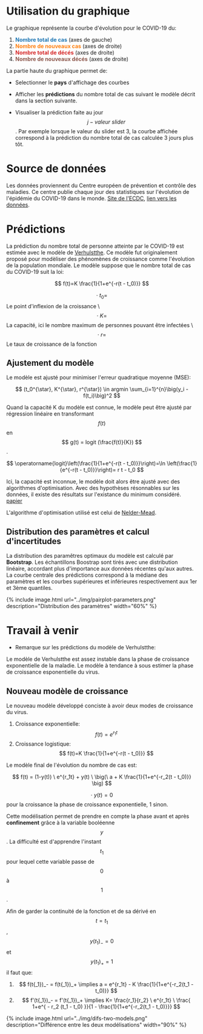 # Utilisation du graphique

Le graphique représente la courbe d'évolution pour le COVID-19 du:

1. <span style="color:#1f77b4">**Nombre total de cas**</span> (axes de gauche)
2. <span style="color:#ff7f0e">**Nombre de nouveaux cas**</span> (axes de droite)
3. <span style="color:#d62728">**Nombre total de décés**</span>  (axes de droite)
4. <span style="color:#8c564b">**Nombre de nouveaux décés**</span>  (axes de droite)

La partie haute du graphique permet de:

* Selectionner le **pays** d'affichage des courbes 

* Afficher les **prédictions** du nombre total de cas suivant le modèle décrit dans la section suivante.

* Visualiser la prédiction faite au jour $$ j-valeur \ slider $$. Par exemple lorsque le valeur du slider est 3, la courbe affichée correspond à la prédiction du nombre total de cas calculée 3 jours plus tôt.



# Source de données

Les données proviennent du Centre européen de prévention et contrôle des maladies. Ce centre publie chaque jour des statistiques sur l'évolution de l'épidémie du COVID-19 dans le monde. [Site de l'ECDC](https://www.ecdc.europa.eu/en),  [lien vers les données](https://covid.ourworldindata.org/data/ecdc/full_data.csv).

# Prédictions

La prédiction du nombre total de personne atteinte par le COVID-19 est estimée avec le modèle de [Verhulstthe](https://fr.wikipedia.org/wiki/Fonction_logistique_(Verhulst)). Ce modèle fut originalement proposé pour modèliser des phénomènes de croissance comme l'évolution de la population mondiale. Le modèle suppose que le nombre total de cas du COVID-19  suit la loi:

$$ f(t)=K \frac{1}{1+e^{-r(t - t_0)}} $$

$$ \cdot \ t_{0}= $$ Le point d'inflexion de la croissance \\
$$\cdot \ K= $$ La capacité, ici le nombre maximum de personnes pouvant être infectées \\
$$\cdot \ r=$$ Le taux de croissance de la fonction

## Ajustement du modèle

Le modèle est ajusté pour minimiser l'erreur quadratique moyenne (MSE):

$$ (t_0^{\star}, K^{\star}, r^{\star}) \in argmin \sum_{i=1}^{n}\big(y_i - f(t_i)\big)^2 $$ 

Quand la capacité K du modèle est connue, le modèle peut être ajusté par régression linéaire en transformant  $$ f(t) $$ en  $$ g(t) = logit (\frac{f(t)}{K}) $$. 

$$ \operatorname{logit}\left(\frac{1}{1+e^{-r(t - t_0)}}\right)=\ln \left(\frac{1}{e^{-r(t - t_0)}}\right)= r t - t_0 $$

Ici, la capacité est inconnue, le modèle doit alors être ajusté avec des algorithmes d'optimisation. Avec des hypothèses résonnables sur les données, il existe des résultats sur l'existance du minimum considéré. [papier](https://www.sciencedirect.com/science/article/abs/pii/S0096300395002510)

L'algorithme d'optimisation utilisé est celui de [Nelder-Mead](https://fr.wikipedia.org/wiki/Méthode_de_Nelder-Mead).

## Distribution des paramètres et calcul d'incertitudes

La distribution des paramêtres optimaux du modèle est calculé par **Bootstrap**. Les échantillons Boostrap sont tirés avec une distribution linéaire, accordant plus d'importance aux données récentes qu'aux autres. La courbe centrale des prédictions correspond à la médiane des paramètres et les courbes supérieures et inférieures respectivement aux 1er et 3ème quantiles.



{% include image.html url="../img/pairplot-parameters.png" description="Distribution des paramètres" width="60%" %}



# Travail à venir

* Remarque sur les prédictions du modèle de Verhulstthe:

Le modèle de Verhulstthe est assez instable dans la phase de croissance exponentielle de la maladie. Le modèle à tendance à sous estimer la phase de croissance esponentielle du virus. 

## Nouveau modèle de croissance

Le nouveau modèle développé conciste à avoir deux modes de croissance du virus. 

1. Croissance exponentielle: $$ f(t) = e^{r_1t} $$
2. Croissance logistique: $$ f(t)=K \frac{1}{1+e^{-r(t - t_0)}} $$

Le modèle final de l'évolution du nombre de cas est:

$$ f(t) = (1-y(t)) \ e^{r_1t} + y(t) \ \big(\ a +  K \frac{1}{1+e^{-r_2(t - t_0)}} \big) $$

$$ \cdot \ y(t)= 0 $$ pour la croissance la phase de croissance exponentielle, 1 sinon.

Cette modélisation permet de prendre en compte la phase avant et après **confinement** grâce à la variable booléenne $$ y $$. La difficulté est d'apprendre l'instant $$t_1$$ pour lequel cette variable passe de $$0$$ à $$1$$.

Afin de garder la continuité de la fonction et de sa dérivé  en $$ t=t_1 $$,  $$ y(t_1)_-=0 $$ et $$ y(t_1)_+=1 $$ il faut que:

1. $$ f(t{_1})_- = f(t{_1})_+ \implies a  = e^{r_1t} - K \frac{1}{1+e^{-r_2(t_1 - t_0)}}  $$
2. $$  f'(t{_1})_- = f'(t{_1})_+ \implies   K= \frac{r_1}{r_2} \  e^{r_1t} \  \frac{ 1+e^{ - r_2 (t_1 - t_0) }}{1 - \frac{1}{1+e^{-r_2(t_1 - t_0)}}} $$ 

{% include image.html url="../img/difs-two-models.png" description="Différence entre les deux modélisations" width="90%" %}



